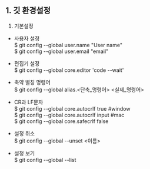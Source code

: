 ## 1. 깃 환경설정

1. 기본설정

- 사용자 설정  
$ git config --global user.name "User name"  
$ git config --global user.email "email"

- 편집기 설정  
$ git config --global core.editor 'code --wait'

- 축약 별칭 명령어  
$ git config --global alias.<단축_명령어> <실제_명령어>

- CR과 LF문자  
$ git config --global core.autocrlf true #window  
$ git config --global core.autocrlf input #mac  
$ git config --global core.safecrlf false  
- 설정 취소  
$ git config --global --unset <이름>
 
- 설정 보기  
$ git config --global --list


